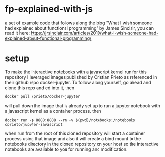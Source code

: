 # fp-explained-with-js
a set of example code that follows along the blog "What I wish someone had explained about functional programming" by James Sinclair, you can read it here: https://jrsinclair.com/articles/2019/what-i-wish-someone-had-explained-about-functional-programming/

# setup

To make the interactive notebooks with a javascript kernel run for this repository I leveraged images published by Cristian Prieto as referenced in their github repo docker-jupyter. To follow along yourself, go ahead and clone this repo and cd into it, then 

`docker pull cprieto/docker-jupyter`

will pull down the image that is already set up to run a jupyter notebook with a javascript kernel as a container process. then

`docker run -p 8888:8888 --rm -v $(pwd)/notebooks:/notebooks cprieto/jupyter-javascript` 

when run from the root of this cloned repository will start a container process using that image and also it will create a bind mount to the notebooks directory in the cloned repository on your host so the interactive notebooks are available to you for running and modification. 
